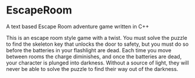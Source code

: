 # EscapeRoom
A text based Escape Room adventure game written in C++

This is an escape room style game with a twist.  You must solve the puzzle to find 
the skeleton key that unlocks the door to safety, but you must do so before the 
batteries in your flashlight are dead. Each time you move between rooms the charge 
diminishes, and once the batteries are dead, your character is plunged into darkness.
Without a source of light, they will never be able to solve the puzzle to find their 
way out of the darkness.
